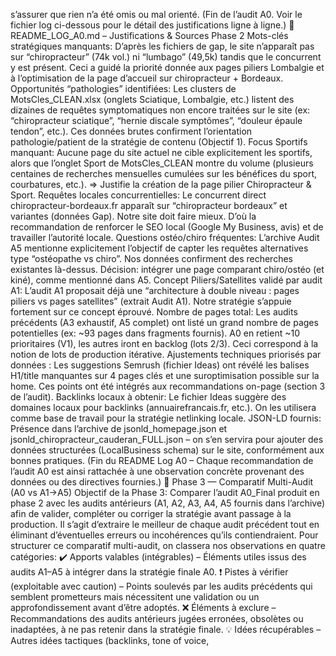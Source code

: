 s’assurer que rien n’a été omis ou mal orienté. (Fin de l’audit A0. Voir le fichier log ci-dessous pour le détail des justifications ligne à ligne.) 📑 README_LOG_A0.md – Justifications & Sources Phase 2 Mots-clés stratégiques manquants: D’après les fichiers de gap, le site n’apparaît pas sur “chiropracteur” (74k vol.) ni “lumbago” (49,5k) tandis que le concurrent y est présent. Ceci a guidé la priorité donnée aux pages piliers Lombalgie et à l’optimisation de la page d’accueil sur chiropracteur + Bordeaux. Opportunités “pathologies” identifiées: Les clusters de MotsCles_CLEAN.xlsx (onglets Sciatique, Lombalgie, etc.) listent des dizaines de requêtes symptomatiques non encore traitées sur le site (ex: “chiropracteur sciatique”, “hernie discale symptômes”, “douleur épaule tendon”, etc.). Ces données brutes confirment l’orientation pathologie/patient de la stratégie de contenu (Objectif 1). Focus Sportifs manquant: Aucune page du site actuel ne cible explicitement les sportifs, alors que l’onglet Sport de MotsCles_CLEAN montre du volume (plusieurs centaines de recherches mensuelles cumulées sur les bénéfices du sport, courbatures, etc.). => Justifie la création de la page pilier Chiropracteur & Sport. Requêtes locales concurrentielles: Le concurrent direct chiropracteur-bordeaux.fr apparaît sur “chiropracteur bordeaux” et variantes (données Gap). Notre site doit faire mieux. D’où la recommandation de renforcer le SEO local (Google My Business, avis) et de travailler l’autorité locale. Questions ostéo/chiro fréquentes: L’archive Audit A5 mentionne explicitement l’objectif de capter les requêtes alternatives type “ostéopathe vs chiro”. Nos données confirment des recherches existantes là-dessus. Décision: intégrer une page comparant chiro/ostéo (et kiné), comme mentionné dans A5. Concept Piliers/Satellites validé par audit A1: L’audit A1 proposait déjà une “architecture à double niveau : pages piliers vs pages satellites” (extrait Audit A1). Notre stratégie s’appuie fortement sur ce concept éprouvé. Nombre de pages total: Les audits précédents (A3 exhaustif, A5 complet) ont listé un grand nombre de pages potentielles (ex: ~93 pages dans fragments fournis). A0 en retient ~10 prioritaires (V1), les autres iront en backlog (lots 2/3). Ceci correspond à la notion de lots de production itérative. Ajustements techniques priorisés par données : Les suggestions Semrush (fichier Ideas) ont révélé les balises H1/title manquantes sur 4 pages clés et une suroptimisation possible sur la home. Ces points ont été intégrés aux recommandations on-page (section 3 de l’audit). Backlinks locaux à obtenir: Le fichier Ideas suggère des domaines locaux pour backlinks (annuairefrancais.fr, etc.). On les utilisera comme base de travail pour la stratégie netlinking locale. JSON-LD fournis: Présence dans l’archive de jsonld_homepage.json et jsonld_chiropracteur_cauderan_FULL.json – on s’en servira pour ajouter des données structurées (LocalBusiness schema) sur le site, conformément aux bonnes pratiques. (Fin du README Log A0 – Chaque recommandation de l’audit A0 est ainsi rattachée à une observation concrète provenant des données ou des directives fournies.) 🔄 Phase 3 — Comparatif Multi-Audit (A0 vs A1→A5) Objectif de la Phase 3: Comparer l’audit A0_Final produit en phase 2 avec les audits antérieurs (A1, A2, A3, A4, A5 fournis dans l’archive) afin de valider, compléter ou corriger la stratégie avant passage à la production. Il s’agit d’extraire le meilleur de chaque audit précédent tout en éliminant d’éventuelles erreurs ou incohérences qu’ils contiendraient. Pour structurer ce comparatif multi-audit, on classera nos observations en quatre catégories: ✔️ Apports valables (intégrables) – Éléments utiles issus des audits A1–A5 à intégrer dans la stratégie finale A0. ❗ Pistes à vérifier (exploitable avec caution) – Points soulevés par les audits précédents qui semblent prometteurs mais nécessitent une validation ou un approfondissement avant d’être adoptés. ❌ Éléments à exclure – Recommandations des audits antérieurs jugées erronées, obsolètes ou inadaptées, à ne pas retenir dans la stratégie finale. 💡 Idées récupérables – Autres idées tactiques (backlinks, tone of voice,